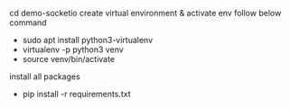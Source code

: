 cd demo-socketio
create virtual environment & activate env follow below command
- sudo apt install python3-virtualenv
- virtualenv -p python3 venv
- source venv/bin/activate

install all packages
- pip install -r requirements.txt
